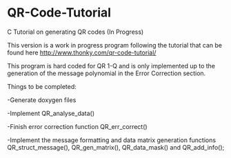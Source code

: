# QR-Code-Tutorial
C Tutorial on generating QR codes (In Progress)

This version is a work in progress program following the tutorial that can be found here http://www.thonky.com/qr-code-tutorial/

This program is hard coded for QR 1-Q and is only implemented up to the generation of the message polynomial in the Error Correction section.

Things to be completed:

-Generate doxygen files

-Implement QR_analyse_data()

-Finish error correction function QR_err_correct()

-Implement the message formatting and data matrix generation functions QR_struct_message(), QR_gen_matrix(), QR_data_mask() and   QR_add_info();
